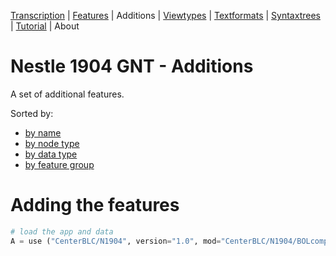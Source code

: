 <a name="start"></a>
<div class="hidden-content">
<a href="../transcription.md">Transcription</a> | <a href="../features/README.md#start">Features</a> | Additions | <a href="../viewtypes.md#start">Viewtypes</a> | <a href="../textformats.md#start">Textformats</a> |  <a href="../syntaxtrees.md#start">Syntaxtrees</a> | <a href="../tutorial/README.md#start">Tutorial</a> | About
</div>

# Nestle 1904 GNT - Additions

A set of additional features.

Sorted by:
  * [by name](featuresbyname.md#start)
  * [by node type](featuresbynodetype.md#start)
  * [by data type](featuresbydatatype.md#start)
  * [by feature group](featuresbyfeaturegroup.md#start)
  
# Adding the features

```python
# load the app and data
A = use ("CenterBLC/N1904", version="1.0", mod="CenterBLC/N1904/BOLcomplement/tf/", hoist=globals())
```
